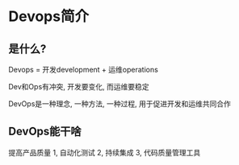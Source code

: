 # Devops简介
## 是什么?
Devops = 开发development + 运维operations

Dev和Ops有冲突, 开发要变化, 而运维要稳定

DevOps是一种理念, 一种方法, 一种过程, 用于促进开发和运维共同合作

## DevOps能干啥
提高产品质量
1, 自动化测试
2, 持续集成
3, 代码质量管理工具

